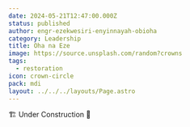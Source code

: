 ```yaml
---
date: 2024-05-21T12:47:00.000Z
status: published
author: engr-ezekwesiri-enyinnayah-obioha
category: Leadership
title: Oha na Eze
image: https://source.unsplash.com/random?crowns
tags:
  - restoration
icon: crown-circle
pack: mdi
layout: ../../../layouts/Page.astro
---
```

🏗️ Under Construction 🚧
